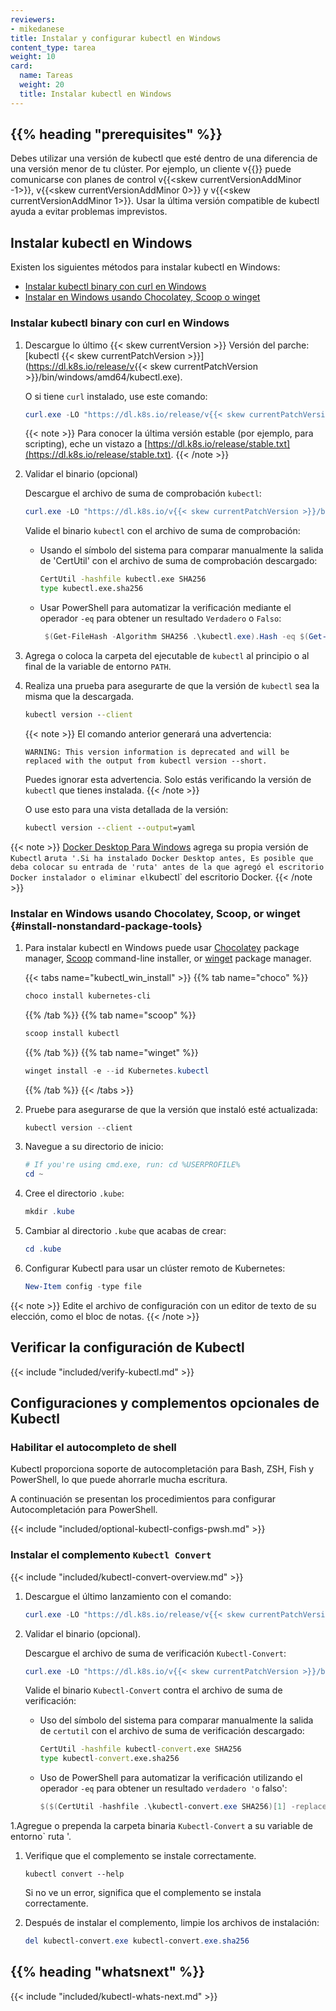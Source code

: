 ```yaml
---
reviewers:
- mikedanese
title: Instalar y configurar kubectl en Windows
content_type: tarea
weight: 10
card:
  name: Tareas
  weight: 20
  title: Instalar kubectl en Windows
---
```


## {{% heading "prerequisites" %}}

Debes utilizar una versión de kubectl que esté dentro de una diferencia de una versión menor de tu clúster. Por ejemplo, un cliente v{{<skew currentVersion>}} puede comunicarse con planes de control v{{<skew currentVersionAddMinor -1>}}, v{{<skew currentVersionAddMinor 0>}} y v{{<skew currentVersionAddMinor 1>}}.
Usar la última versión compatible de kubectl ayuda a evitar problemas imprevistos.

## Instalar kubectl en Windows

Existen los siguientes métodos para instalar kubectl en Windows:

- [Instalar kubectl binary con curl en Windows](#install-kubectl-binary-with-curl-on-windows)
- [Instalar en Windows usando Chocolatey, Scoop o winget](#install-nonstandard-package-tools)

### Instalar kubectl binary con curl en Windows

1. Descargue lo último {{< skew currentVersion >}} Versión del parche:
   [kubectl {{< skew currentPatchVersion >}}](https://dl.k8s.io/release/v{{< skew currentPatchVersion >}}/bin/windows/amd64/kubectl.exe).

   O si tiene `curl` instalado, use este comando:

   ```powershell
   curl.exe -LO "https://dl.k8s.io/release/v{{< skew currentPatchVersion >}}/bin/windows/amd64/kubectl.exe"
   ```

   {{< note >}}
   Para conocer la última versión estable (por ejemplo, para scripting), eche un vistazo a
   [https://dl.k8s.io/release/stable.txt](https://dl.k8s.io/release/stable.txt).
   {{< /note >}}

1. Validar el binario (opcional)

    Descargue el archivo de suma de comprobación `kubectl`:

   ```powershell
   curl.exe -LO "https://dl.k8s.io/v{{< skew currentPatchVersion >}}/bin/windows/amd64/kubectl.exe.sha256"
   ```

   Valide el binario `kubectl` con el archivo de suma de comprobación:

   - Usando el símbolo del sistema para comparar manualmente la salida de 'CertUtil' con el archivo de suma de comprobación descargado:

     ```cmd
     CertUtil -hashfile kubectl.exe SHA256
     type kubectl.exe.sha256
     ```

   - Usar PowerShell para automatizar la verificación mediante el operador `-eq` para
     obtener un resultado `Verdadero` o `Falso`:

     ```powershell
      $(Get-FileHash -Algorithm SHA256 .\kubectl.exe).Hash -eq $(Get-Content .\kubectl.exe.sha256)
     ```

1. Agrega o coloca la carpeta del ejecutable de `kubectl` al principio o al final de la variable de entorno `PATH`.

1. Realiza una prueba para asegurarte de que la versión de `kubectl` sea la misma que la descargada.

   ```cmd
   kubectl version --client
   ```

   {{< note >}}
   El comando anterior generará una advertencia:

   ```
   WARNING: This version information is deprecated and will be replaced with the output from kubectl version --short.
   ```

   Puedes ignorar esta advertencia. Solo estás verificando la versión de `kubectl` que tienes instalada.
   {{< /note >}}
   
   O use esto para una vista detallada de la versión:

   ```cmd
   kubectl version --client --output=yaml
   ```



{{< note >}}
[Docker Desktop Para Windows](https://docs.docker.com/docker-for-windows/#kubernetes)
agrega su propia versión de `Kubectl` a` ruta '.Si ha instalado Docker Desktop antes,
Es posible que deba colocar su entrada de 'ruta' antes de la que agregó el escritorio Docker
instalador o eliminar el `kubectl` del escritorio Docker.
{{< /note >}}

### Instalar en Windows usando Chocolatey, Scoop, or winget {#install-nonstandard-package-tools}

1. Para instalar kubectl en Windows puede usar [Chocolatey](https://chocolatey.org)
   package manager, [Scoop](https://scoop.sh) command-line installer, or
   [winget](https://learn.microsoft.com/en-us/windows/package-manager/winget/) package manager.

   {{< tabs name="kubectl_win_install" >}}
   {{% tab name="choco" %}}
   ```powershell
   choco install kubernetes-cli
   ```
   {{% /tab %}}
   {{% tab name="scoop" %}}
   ```powershell
   scoop install kubectl
   ```
   {{% /tab %}}
   {{% tab name="winget" %}}
   ```powershell
   winget install -e --id Kubernetes.kubectl
   ```
   {{% /tab %}}
   {{< /tabs >}}

1. Pruebe para asegurarse de que la versión que instaló esté actualizada:

   ```powershell
   kubectl version --client
   ```

1. Navegue a su directorio de inicio:

   ```powershell
   # If you're using cmd.exe, run: cd %USERPROFILE%
   cd ~
   ```

1. Cree el directorio `.kube`:

   ```powershell
   mkdir .kube
   ```

1. Cambiar al directorio `.kube` que acabas de crear:

   ```powershell
   cd .kube
   ```

1. Configurar Kubectl para usar un clúster remoto de Kubernetes:

   ```powershell
   New-Item config -type file
   ```

{{< note >}}
Edite el archivo de configuración con un editor de texto de su elección, como el bloc de notas.
{{< /note >}}

## Verificar la configuración de Kubectl

{{< include "included/verify-kubectl.md" >}}

## Configuraciones y complementos opcionales de Kubectl

### Habilitar el autocompleto de shell

Kubectl proporciona soporte de autocompletación para Bash, ZSH, Fish y PowerShell,
lo que puede ahorrarle mucha escritura.

A continuación se presentan los procedimientos para configurar Autocompletación para PowerShell.

{{< include "included/optional-kubectl-configs-pwsh.md" >}}

### Instalar el complemento `Kubectl Convert`

{{< include "included/kubectl-convert-overview.md" >}}

1. Descargue el último lanzamiento con el comando:

   ```powershell
   curl.exe -LO "https://dl.k8s.io/release/v{{< skew currentPatchVersion >}}/bin/windows/amd64/kubectl-convert.exe"
   ```

1. Validar el binario (opcional).

   Descargue el archivo de suma de verificación `Kubectl-Convert`:

   ```powershell
   curl.exe -LO "https://dl.k8s.io/v{{< skew currentPatchVersion >}}/bin/windows/amd64/kubectl-convert.exe.sha256"
   ```

   Valide el binario `Kubectl-Convert` contra el archivo de suma de verificación:

   - Uso del símbolo del sistema para comparar manualmente la salida de `certutil` con el archivo de suma de verificación descargado:

     ```cmd
     CertUtil -hashfile kubectl-convert.exe SHA256
     type kubectl-convert.exe.sha256
     ```

   - Uso de PowerShell para automatizar la verificación utilizando el operador `-eq` para obtener
     un resultado `verdadero 'o` falso':

     ```powershell
     $($(CertUtil -hashfile .\kubectl-convert.exe SHA256)[1] -replace " ", "") -eq $(type .\kubectl-convert.exe.sha256)
     ```

1.Agregue o prependa la carpeta binaria `Kubectl-Convert` a su variable de entorno` ruta '.

1. Verifique que el complemento se instale correctamente.

   ```shell
   kubectl convert --help
   ```

   Si no ve un error, significa que el complemento se instala correctamente.

1. Después de instalar el complemento, limpie los archivos de instalación:

   ```powershell
   del kubectl-convert.exe kubectl-convert.exe.sha256
   ```

## {{% heading "whatsnext" %}}

{{< include "included/kubectl-whats-next.md" >}}
